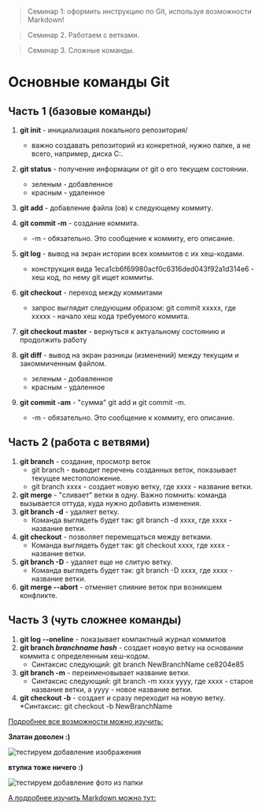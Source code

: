 > Семинар 1: оформить инструкцию по Git, используя возможности Markdown!

> Семинар 2. Работаем с ветками.

> Семинар 3. Сложные команды. 

# **Основные команды Git**

## Часть 1 (базовые команды)

1. **git init** - инициализация локального репозитория/
    * важно создавать репозиторий из конкретной, нужно папке, а не всего, например, диска С:.

2. **git status** - получение информации от git о его текущем состоянии.
    * зеленым - добавленное
    * красным - удаленное

3. **git add** - добавление файла (ов) к следующему коммиту.

4. **git commit -m** - создание коммита.
    * -m - обязательно. Это сообщение к коммиту, его описание.
5. **git log** - вывод на экран истории всех коммитов с их хеш-кодами.
    * конструкция вида 1eca1cb6f69980acf0c6316ded043f92a1d314e6 - хеш код, по нему git ищет коммиты.
6. **git checkout** - переход между коммитами
    * запрос выглядит следующим образом: git commit xxxxx, где xxxxx - начало хеш кода требуемого коммита.
7. **git checkout master** - вернуться к актуальному состоянию и продолжить работу
8. **git diff** - вывод на экран разницы (изменений) между текущим и закоммиченным файлом.
    * зеленым - добавленное
    * красным - удаленное
9. **git commit -am** - "сумма" git add и git commit -m.
    * -m - обязательно. Это сообщение к коммиту, его описание.

## Часть 2 (работа с ветвями)

1. **git branch** - создание, просмотр веток
    * git branch - выводит перечень созданных веток, показывает текущее местоположение.
    * git branch xxxx - создает новую ветку, где xxxx - название ветки.
2. **git merge** - "сливает" ветки в одну. Важно помнить: команда вызывается оттуда, куда нужно добавить изменения.
3. **git branch -d** - удаляет ветку.
    * Команда выглядеть будет так: git branch -d xxxx, где xxxx - название ветки. 
4. **git checkout** - позволяет перемещаться между ветками. 
    * Команда выглядеть будет так: git checkout xxxx, где xxxx - название ветки.
5. **git branch -D** - удаляет еще не слитую ветку.
    * Команда выглядеть будет так: git branch -D xxxx, где xxxx - название ветки.
6. **git merge --abort** - отменяет слияние веток при возникшем конфликте.


## Часть 3 (чуть сложнее команды)

1. **git log --oneline** - показывает компактный журнал коммитов
2. __git branch *branchname hash*__ - создает новую ветку на основании коммита с определенным хеш-кодом.
    * Синтаксис следующий: git branch NewBranchName ce8204e85
3. **git branch -m** - переименовывает название ветки.
    * Синтаксис следующий: git branch -m xxxx yyyy, где xxxx - старое название ветки, а yyyy - новое название ветки.
4. **git checkout -b** - создает и сразу переходит на новую ветку.
    *Синтаксис: git checkout -b NewBranchName

[Подробнее все возможности можно изучить:](https://git-scm.com/book/ru/v2/%D0%9F%D1%80%D0%B8%D0%BB%D0%BE%D0%B6%D0%B5%D0%BD%D0%B8%D0%B5-C%3A-%D0%9A%D0%BE%D0%BC%D0%B0%D0%BD%D0%B4%D1%8B-Git-%D0%9E%D1%81%D0%BD%D0%BE%D0%B2%D0%BD%D1%8B%D0%B5-%D0%BA%D0%BE%D0%BC%D0%B0%D0%BD%D0%B4%D1%8B)

__**Златан доволен :)**__

![тестируем добавление изображения](https://img.championat.com/c/1200x900/news/big/t/t/romano-zlatan-ibragimovich-d.jpg)

__**втулка тоже ничего :)**__

![тестируем добавление фото из папки](vtulka.jpg)

[А подробнее изучить Markdown можно тут:](https://gist.github.com/Jekins/2bf2d0638163f1294637)
